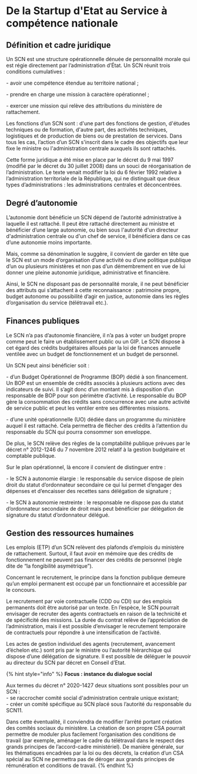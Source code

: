 # De la Startup d'Etat au Service à compétence nationale

## Définition et cadre juridique&#x20;

Un SCN est une structure opérationnelle dénuée de personnalité morale qui est régie directement par l’administration d’État. Un SCN réunit trois conditions cumulatives :&#x20;

\- avoir une compétence étendue au territoire national ;&#x20;

\- prendre en charge une mission à caractère opérationnel ;&#x20;

\- exercer une mission qui relève des attributions du ministère de rattachement.&#x20;

Les fonctions d’un SCN sont : d'une part des fonctions de gestion, d'études techniques ou de formation, d'autre part, des activités techniques, logistiques et de production de biens ou de prestation de services. Dans tous les cas, l’action d’un SCN s'inscrit dans le cadre des objectifs que leur fixe le ministre ou l'administration centrale auxquels ils sont rattachés.&#x20;

Cette forme juridique a été mise en place par le décret du 9 mai 1997 (modifié par le décret du 30 juillet 2008) dans un souci de réorganisation de l’administration. Le texte venait modifier la loi du 6 février 1992 relative à l’administration territoriale de la République, qui ne distinguait que deux types d’administrations : les administrations centrales et déconcentrées.&#x20;

## Degré d’autonomie&#x20;

L’autonomie dont bénéficie un SCN dépend de l’autorité administrative à laquelle il est rattaché. Il peut être rattaché directement au ministre et bénéficier d’une large autonomie, ou bien sous l'autorité d'un directeur d'administration centrale ou d'un chef de service, il bénéficiera dans ce cas d’une autonomie moins importante.&#x20;

Mais, comme sa dénomination le suggère, il convient de garder en tête que le SCN est un mode d’organisation d’une activité ou d’une politique publique d’un ou plusieurs ministères et non pas d’un démembrement en vue de lui donner une pleine autonomie juridique, administrative et financière.&#x20;

Ainsi, le SCN ne disposant pas de personnalité morale, il ne peut bénéficier des attributs qui s’attachent à cette reconnaissance : patrimoine propre, budget autonome ou possibilité d’agir en justice, autonomie dans les règles d’organisation du service (télétravail etc.).&#x20;

## Finances publiques&#x20;

Le SCN n’a pas d’autonomie financière, il n’a pas à voter un budget propre comme peut le faire un établissement public ou un GIP. Le SCN dispose à cet égard des crédits budgétaires alloués par la loi de finances annuelle ventilée avec un budget de fonctionnement et un budget de personnel.&#x20;

Un SCN peut ainsi bénéficier soit :&#x20;

\- d’un Budget Opérationnel de Programme (BOP) dédié à son financement. Un BOP est un ensemble de crédits associés à plusieurs actions avec des indicateurs de suivi. Il s’agit donc d’un montant mis à disposition d’un responsable de BOP pour son périmètre d’activité. Le responsable du BOP gère la consommation des crédits sans concurrence avec une autre activité de service public et peut les ventiler entre ses différentes missions.&#x20;

\- d’une unité opérationnelle (UO) dédiée dans un programme du ministère auquel il est rattaché. Cela permettra de flécher des crédits à l’attention du responsable du SCN qui pourra consommer son enveloppe.&#x20;

De plus, le SCN relève des règles de la comptabilité publique prévues par le décret n° 2012-1246 du 7 novembre 2012 relatif à la gestion budgétaire et comptable publique.

Sur le plan opérationnel, là encore il convient de distinguer entre :&#x20;

\- le SCN à autonomie élargie : le responsable du service dispose de plein droit du statut d’ordonnateur secondaire ce qui lui permet d’engager des dépenses et d’encaisser des recettes sans délégation de signature ;&#x20;

\- le SCN à autonomie restreinte : le responsable ne dispose pas du statut d’ordonnateur secondaire de droit mais peut bénéficier par délégation de signature du statut d’ordonnateur délégué.&#x20;

## Gestion des ressources humaines&#x20;

Les emplois (ETP) d’un SCN relèvent des plafonds d’emplois du ministère de rattachement. Surtout, il faut avoir en mémoire que des crédits de fonctionnement ne peuvent pas financer des crédits de personnel (règle dite de “la fongibilité asymétrique”).&#x20;

Concernant le recrutement, le principe dans la fonction publique demeure qu’un emploi permanent est occupé par un fonctionnaire et accessible par le concours.&#x20;

Le recrutement par voie contractuelle (CDD ou CDI) sur des emplois permanents doit être autorisé par un texte. En l’espèce, le SCN pourrait envisager de recruter des agents contractuels en raison de la technicité et de spécificité des missions. La durée du contrat relève de l’appréciation de l’administration, mais il est possible d’envisager le recrutement temporaire de contractuels pour répondre à une intensification de l’activité.&#x20;

Les actes de gestion individuel des agents (recrutement, avancement d’échelon etc.) sont pris par le ministre ou l’autorité hiérarchique qui dispose d’une délégation de signature. Il est possible de déléguer le pouvoir au directeur du SCN par décret en Conseil d’Etat.&#x20;

{% hint style="info" %}
**Focus : instance du dialogue social**&#x20;

Aux termes du décret n° 2020-1427 deux situations sont possibles pour un SCN : \
\- se raccrocher comité social d'administration centrale unique existant; \
\- créer un comité spécifique au SCN placé sous l’autorité du responsable du SCN11.&#x20;

Dans cette éventualité, il conviendra de modifier l’arrêté portant création des comités sociaux du ministère. La création de son propre CSA pourrait permettre de moduler plus facilement l’organisation des conditions de travail (par exemple, aménager le cadre du télétravail dans le respect des grands principes de l’accord-cadre ministériel). De manière générale, sur les thématiques encadrées par la loi ou des décrets, la création d’un CSA spécial au SCN ne permettra pas de déroger aux grands principes de rémunération et conditions de travail.
{% endhint %}

